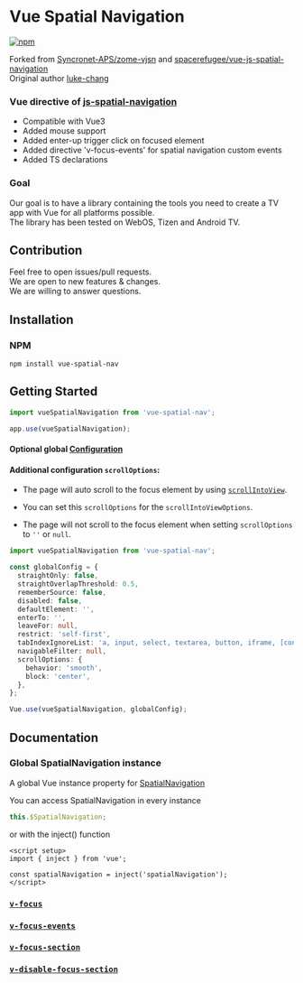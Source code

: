 # Vue Spatial Navigation

[![npm](https://img.shields.io/npm/v/vue-spatial-nav?style=flat-square)](https://www.npmjs.com/package/vue-spatial-nav)

Forked from [Syncronet-APS/zome-vjsn](https://github.com/Syncronet-APS/zome-vjsn) and [spacerefugee/vue-js-spatial-navigation](https://github.com/spacerefugee/vue-js-spatial-navigation) \
Original author [luke-chang](https://github.com/luke-chang/js-spatial-navigation)

### Vue directive of [js-spatial-navigation](https://github.com/luke-chang/js-spatial-navigation)

- Compatible with Vue3
- Added mouse support
- Added enter-up trigger click on focused element
- Added directive 'v-focus-events' for spatial navigation custom events
- Added TS declarations

### Goal

Our goal is to have a library containing the tools you need to create a TV app with Vue for all platforms possible. \
The library has been tested on WebOS, Tizen and Android TV.

## Contribution

Feel free to open issues/pull requests. \
We are open to new features & changes. \
We are willing to answer questions.

## Installation

### NPM

```shell
npm install vue-spatial-nav
```

## Getting Started

```ts
import vueSpatialNavigation from 'vue-spatial-nav';

app.use(vueSpatialNavigation);
```

#### Optional global [Configuration](https://github.com/luke-chang/js-spatial-navigation#configuration)

#### Additional configuration `scrollOptions`:

- The page will auto scroll to the focus element by using [`scrollIntoView`](https://developer.mozilla.org/en-US/docs/Web/API/Element/scrollIntoView).

- You can set this `scrollOptions` for the `scrollIntoViewOptions`.

- The page will not scroll to the focus element when setting `scrollOptions` to `''` or `null`.

```ts
import vueSpatialNavigation from 'vue-spatial-nav';

const globalConfig = {
  straightOnly: false,
  straightOverlapThreshold: 0.5,
  rememberSource: false,
  disabled: false,
  defaultElement: '',
  enterTo: '',
  leaveFor: null,
  restrict: 'self-first',
  tabIndexIgnoreList: 'a, input, select, textarea, button, iframe, [contentEditable=true]',
  navigableFilter: null,
  scrollOptions: {
    behavior: 'smooth',
    block: 'center',
  },
};

Vue.use(vueSpatialNavigation, globalConfig);
```

## Documentation

### Global SpatialNavigation instance

A global Vue instance property for [SpatialNavigation](https://github.com/luke-chang/js-spatial-navigation#api-reference)

You can access SpatialNavigation in every instance
```ts
this.$SpatialNavigation;
```

or with the inject() function
```vue
<script setup>
import { inject } from 'vue';

const spatialNavigation = inject('spatialNavigation');
</script>
```

### [`v-focus`](docs/v-focus.md)

### [`v-focus-events`](docs/v-focus-events.md)

### [`v-focus-section`](docs/v-focus-section.md)

### [`v-disable-focus-section`](docs/v-disable-focus-section.md)

